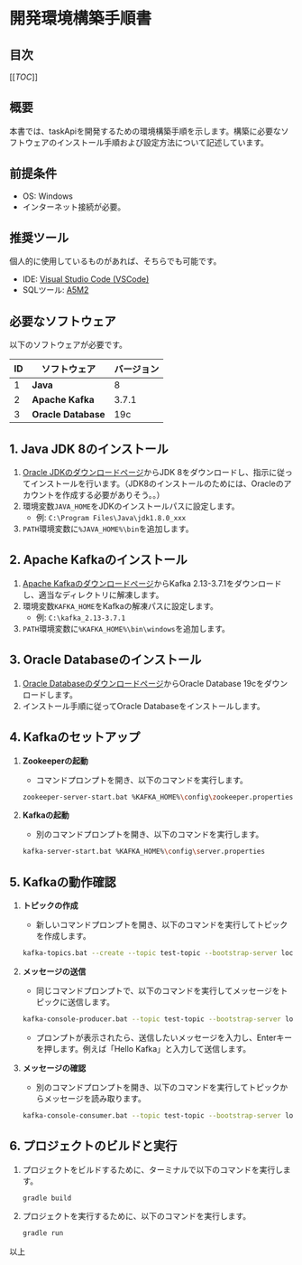# 開発環境構築手順書

## 目次
[[_TOC_]]

## 概要

本書では、taskApiを開発するための環境構築手順を示します。構築に必要なソフトウェアのインストール手順および設定方法について記述しています。

## 前提条件

- OS: Windows
- インターネット接続が必要。

## 推奨ツール

個人的に使用しているものがあれば、そちらでも可能です。

- IDE: [Visual Studio Code (VSCode)](https://code.visualstudio.com/download)
- SQLツール: [A5M2](https://a5m2.mmatsubara.com/)

## 必要なソフトウェア

以下のソフトウェアが必要です。

| ID  | ソフトウェア        | バージョン |
| --- | ------------------- | ---------- |
| 1   | **Java**            | 8          |
| 2   | **Apache Kafka**    | 3.7.1      |
| 3   | **Oracle Database** | 19c        |

## 1. Java JDK 8のインストール

1. [Oracle JDKのダウンロードページ](https://www.oracle.com/jp/java/technologies/downloads/#java8-windows)からJDK 8をダウンロードし、指示に従ってインストールを行います。（JDK8のインストールのためには、Oracleのアカウントを作成する必要がありそう。。）
2. 環境変数`JAVA_HOME`をJDKのインストールパスに設定します。
   - 例: `C:\Program Files\Java\jdk1.8.0_xxx`
3. `PATH`環境変数に`%JAVA_HOME%\bin`を追加します。

## 2. Apache Kafkaのインストール

1. [Apache Kafkaのダウンロードページ](https://kafka.apache.org/downloads)からKafka 2.13-3.7.1をダウンロードし、適当なディレクトリに解凍します。
2. 環境変数`KAFKA_HOME`をKafkaの解凍パスに設定します。
   - 例: `C:\kafka_2.13-3.7.1`
3. `PATH`環境変数に`%KAFKA_HOME%\bin\windows`を追加します。

## 3. Oracle Databaseのインストール

1. [Oracle Databaseのダウンロードページ](https://www.oracle.com/jp/database/technologies/oracle-database-software-downloads.html)からOracle Database 19cをダウンロードします。
2. インストール手順に従ってOracle Databaseをインストールします。

## 4. Kafkaのセットアップ

1. **Zookeeperの起動**
   - コマンドプロンプトを開き、以下のコマンドを実行します。
   ```bash
   zookeeper-server-start.bat %KAFKA_HOME%\config\zookeeper.properties
   ```

2. **Kafkaの起動**
   - 別のコマンドプロンプトを開き、以下のコマンドを実行します。
   ```bash
   kafka-server-start.bat %KAFKA_HOME%\config\server.properties
   ```

## 5. Kafkaの動作確認

1. **トピックの作成**
   - 新しいコマンドプロンプトを開き、以下のコマンドを実行してトピックを作成します。
   ```bash
   kafka-topics.bat --create --topic test-topic --bootstrap-server localhost:9092 --partitions 1 --replication-factor 1
   ```

2. **メッセージの送信**
   - 同じコマンドプロンプトで、以下のコマンドを実行してメッセージをトピックに送信します。
   ```bash
   kafka-console-producer.bat --topic test-topic --bootstrap-server localhost:9092
   ```
   - プロンプトが表示されたら、送信したいメッセージを入力し、Enterキーを押します。例えば「Hello Kafka」と入力して送信します。

3. **メッセージの確認**
   - 別のコマンドプロンプトを開き、以下のコマンドを実行してトピックからメッセージを読み取ります。
   ```bash
   kafka-console-consumer.bat --topic test-topic --bootstrap-server localhost:9092 --from-beginning
   ```

## 6. プロジェクトのビルドと実行

1. プロジェクトをビルドするために、ターミナルで以下のコマンドを実行します。
   ```bash
   gradle build
   ```

2. プロジェクトを実行するために、以下のコマンドを実行します。
   ```bash
   gradle run
   ```

以上